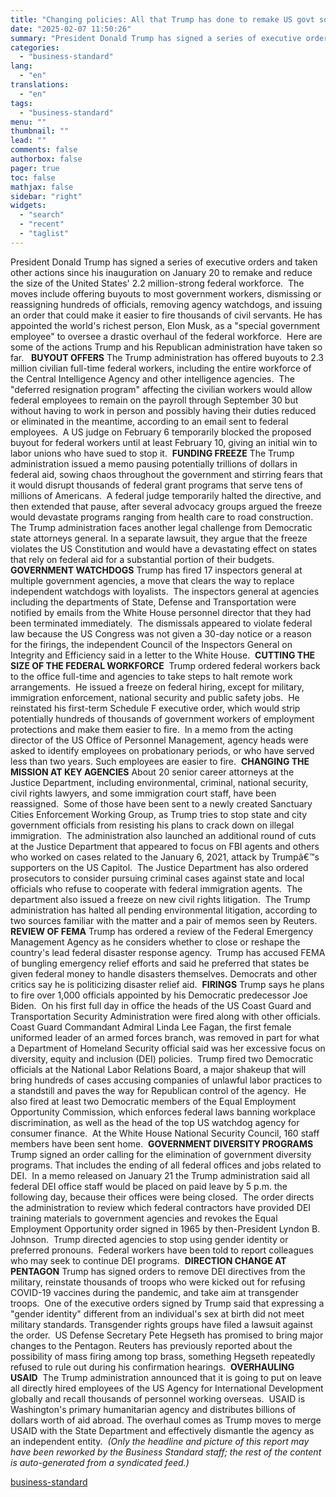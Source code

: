 ```yaml
---
title: "Changing policies: All that Trump has done to remake US govt so far"
date: "2025-02-07 11:50:26"
summary: "President Donald Trump has signed a series of executive orders and taken other actions since his inauguration on January 20 to remake and reduce the size of the United States' 2.2 million-strong federal workforce. The moves include offering buyouts to most government workers, dismissing or reassigning hundreds of officials, removing..."
categories:
  - "business-standard"
lang:
  - "en"
translations:
  - "en"
tags:
  - "business-standard"
menu: ""
thumbnail: ""
lead: ""
comments: false
authorbox: false
pager: true
toc: false
mathjax: false
sidebar: "right"
widgets:
  - "search"
  - "recent"
  - "taglist"
---
```


President Donald Trump has signed a series of executive orders and taken other actions since his inauguration on January 20 to remake and reduce the size of the United States' 2.2 million-strong federal workforce. 
The moves include offering buyouts to most government workers, dismissing or reassigning hundreds of officials, removing agency watchdogs, and issuing an order that could make it easier to fire thousands of civil servants. He has appointed the world's richest person, Elon Musk, as a "special government employee" to oversee a drastic overhaul of the federal workforce. 
Here are some of the actions Trump and his Republican administration have taken so far.  
**BUYOUT OFFERS**
The Trump administration has offered buyouts to 2.3 million civilian full-time federal workers, including the entire workforce of the Central Intelligence Agency and other intelligence agencies. 
The "deferred resignation program" affecting the civilian workers would allow federal employees to remain on the payroll through September 30 but without having to work in person and possibly having their duties reduced or eliminated in the meantime, according to an email sent to federal employees. 
A US judge on February 6 temporarily blocked the proposed buyout for federal workers until at least February 10, giving an initial win to labor unions who have sued to stop it. 
**FUNDING FREEZE**
The Trump administration issued a memo pausing potentially trillions of dollars in federal aid, sowing chaos throughout the government and stirring fears that it would disrupt thousands of federal grant programs that serve tens of millions of Americans. 
A federal judge temporarily halted the directive, and then extended that pause, after several advocacy groups argued the freeze would devastate programs ranging from health care to road construction. 
The Trump administration faces another legal challenge from Democratic state attorneys general. In a separate lawsuit, they argue that the freeze violates the US Constitution and would have a devastating effect on states that rely on federal aid for a substantial portion of their budgets. 
**GOVERNMENT WATCHDOGS**
Trump has fired 17 inspectors general at multiple government agencies, a move that clears the way to replace independent watchdogs with loyalists. 
The inspectors general at agencies including the departments of State, Defense and Transportation were notified by emails from the White House personnel director that they had been terminated immediately. 
The dismissals appeared to violate federal law because the US Congress was not given a 30-day notice or a reason for the firings, the independent Council of the Inspectors General on Integrity and Efficiency said in a letter to the White House. 
**CUTTING THE SIZE OF THE FEDERAL WORKFORCE** 
Trump ordered federal workers back to the office full-time and agencies to take steps to halt remote work arrangements. 
He issued a freeze on federal hiring, except for military, immigration enforcement, national security and public safety jobs. 
He reinstated his first-term Schedule F executive order, which would strip potentially hundreds of thousands of government workers of employment protections and make them easier to fire. 
In a memo from the acting director of the US Office of Personnel Management, agency heads were asked to identify employees on probationary periods, or who have served less than two years. Such employees are easier to fire. 
**CHANGING THE MISSION AT KEY AGENCIES**
About 20 senior career attorneys at the Justice Department, including environmental, criminal, national security, civil rights lawyers, and some immigration court staff, have been reassigned. 
Some of those have been sent to a newly created Sanctuary Cities Enforcement Working Group, as Trump tries to stop state and city government officials from resisting his plans to crack down on illegal immigration. 
The administration also launched an additional round of cuts at the Justice Department that appeared to focus on FBI agents and others who worked on cases related to the January 6, 2021, attack by Trumpâ€™s supporters on the US Capitol. 
The Justice Department has also ordered prosecutors to consider pursuing criminal cases against state and local officials who refuse to cooperate with federal immigration agents. 
The department also issued a freeze on new civil rights litigation. 
The Trump administration has halted all pending environmental litigation, according to two sources familiar with the matter and a pair of memos seen by Reuters. 
**REVIEW OF FEMA**
Trump has ordered a review of the Federal Emergency Management Agency as he considers whether to close or reshape the country's lead federal disaster response agency. 
Trump has accused FEMA of bungling emergency relief efforts and said he preferred that states be given federal money to handle disasters themselves. Democrats and other critics say he is politicizing disaster relief aid. 
**FIRINGS**
Trump says he plans to fire over 1,000 officials appointed by his Democratic predecessor Joe Biden. 
On his first full day in office the heads of the US Coast Guard and Transportation Security Administration were fired along with other officials. 
Coast Guard Commandant Admiral Linda Lee Fagan, the first female uniformed leader of an armed forces branch, was removed in part for what a Department of Homeland Security official said was her excessive focus on diversity, equity and inclusion (DEI) policies. 
Trump fired two Democratic officials at the National Labor Relations Board, a major shakeup that will bring hundreds of cases accusing companies of unlawful labor practices to a standstill and paves the way for Republican control of the agency. 
He also fired at least two Democratic members of the Equal Employment Opportunity Commission, which enforces federal laws banning workplace discrimination, as well as the head of the top US watchdog agency for consumer finance. 
At the White House National Security Council, 160 staff members have been sent home. 
**GOVERNMENT DIVERSITY PROGRAMS**
Trump signed an order calling for the elimination of government diversity programs. That includes the ending of all federal offices and jobs related to DEI. 
In a memo released on January 21 the Trump administration said all federal DEI office staff would be placed on paid leave by 5 p.m. the following day, because their offices were being closed. 
The order directs the administration to review which federal contractors have provided DEI training materials to government agencies and revokes the Equal Employment Opportunity order signed in 1965 by then-President Lyndon B. Johnson. 
Trump directed agencies to stop using gender identity or preferred pronouns. 
Federal workers have been told to report colleagues who may seek to continue DEI programs. 
**DIRECTION CHANGE AT PENTAGON**
Trump has signed orders to remove DEI directives from the military, reinstate thousands of troops who were kicked out for refusing COVID-19 vaccines during the pandemic, and take aim at transgender troops. 
One of the executive orders signed by Trump said that expressing a "gender identity" different from an individual's sex at birth did not meet military standards. Transgender rights groups have filed a lawsuit against the order. 
US Defense Secretary Pete Hegseth has promised to bring major changes to the Pentagon. Reuters has previously reported about the possibility of mass firing among top brass, something Hegseth repeatedly refused to rule out during his confirmation hearings. 
**OVERHAULING USAID** 
The Trump administration announced that it is going to put on leave all directly hired employees of the US Agency for International Development globally and recall thousands of personnel working overseas. 
USAID is Washington's primary humanitarian agency and distributes billions of dollars worth of aid abroad. The overhaul comes as Trump moves to merge USAID with the State Department and effectively dismantle the agency as an independent entity. 
*(Only the headline and picture of this report may have been reworked by the Business Standard staff; the rest of the content is auto-generated from a syndicated feed.)*

[business-standard](https://www.business-standard.com/world-news/changing-policies-all-that-trump-has-done-to-remake-us-govt-so-far-125020700270_1.html)
